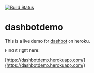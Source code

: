 [![Build Status](https://secure.travis-ci.org/hennr/dashbotdemo.svg?branch=master)](http://travis-ci.org/hennr/dashbotdemo)

# dashbotdemo

This is a live demo for [dashbot](https://github.com/sbstnmsch/dashbot) on heroku.

Find it right here:

[https://dashbotdemo.herokuapp.com/](https://dashbotdemo.herokuapp.com/)
